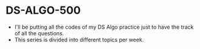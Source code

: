 # DS-ALGO-500

- I'll be putting all the codes of my DS Algo practice just to have the track of all the questions.
- This series is divided into different topics per week.
